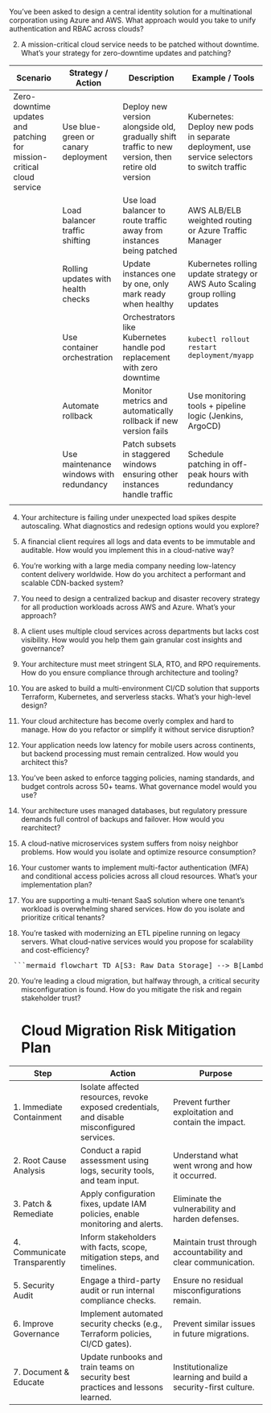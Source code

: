 You’ve been asked to design a central identity solution for a multinational corporation using Azure and AWS. What approach would you take to unify authentication and RBAC across clouds?

2. A mission-critical cloud service needs to be patched without downtime. What’s your strategy for zero-downtime updates and patching?

| Scenario                                    | Strategy / Action                          | Description                                                                                         | Example / Tools                                                                                     |
|---------------------------------------------|-------------------------------------------|---------------------------------------------------------------------------------------------------|---------------------------------------------------------------------------------------------------|
| Zero-downtime updates and patching for mission-critical cloud service | Use blue-green or canary deployment       | Deploy new version alongside old, gradually shift traffic to new version, then retire old version | Kubernetes: Deploy new pods in separate deployment, use service selectors to switch traffic       |
|                                             | Load balancer traffic shifting             | Use load balancer to route traffic away from instances being patched                              | AWS ALB/ELB weighted routing or Azure Traffic Manager                                            |
|                                             | Rolling updates with health checks         | Update instances one by one, only mark ready when healthy                                        | Kubernetes rolling update strategy or AWS Auto Scaling group rolling updates                       |
|                                             | Use container orchestration                 | Orchestrators like Kubernetes handle pod replacement with zero downtime                          | `kubectl rollout restart deployment/myapp`                                                       |
|                                             | Automate rollback                            | Monitor metrics and automatically rollback if new version fails                                  | Use monitoring tools + pipeline logic (Jenkins, ArgoCD)                                           |
|                                             | Use maintenance windows with redundancy     | Patch subsets in staggered windows ensuring other instances handle traffic                        | Schedule patching in off-peak hours with redundancy                                               |
                                           |


4. Your architecture is failing under unexpected load spikes despite autoscaling. What diagnostics and redesign options would you explore?

5. A financial client requires all logs and data events to be immutable and auditable. How would you implement this in a cloud-native way?

6. You’re working with a large media company needing low-latency content delivery worldwide. How do you architect a performant and scalable CDN-backed system?

7. You need to design a centralized backup and disaster recovery strategy for all production workloads across AWS and Azure. What’s your approach?

8. A client uses multiple cloud services across departments but lacks cost visibility. How would you help them gain granular cost insights and governance?

9. Your architecture must meet stringent SLA, RTO, and RPO requirements. How do you ensure compliance through architecture and tooling?

10. You are asked to build a multi-environment CI/CD solution that supports Terraform, Kubernetes, and serverless stacks. What’s your high-level design?

11. Your cloud architecture has become overly complex and hard to manage. How do you refactor or simplify it without service disruption?

12. Your application needs low latency for mobile users across continents, but backend processing must remain centralized. How would you architect this?

13. You’ve been asked to enforce tagging policies, naming standards, and budget controls across 50+ teams. What governance model would you use?

14. Your architecture uses managed databases, but regulatory pressure demands full control of backups and failover. How would you rearchitect?

15. A cloud-native microservices system suffers from noisy neighbor problems. How would you isolate and optimize resource consumption?

16. Your customer wants to implement multi-factor authentication (MFA) and conditional access policies across all cloud resources. What’s your implementation plan?

17. You are supporting a multi-tenant SaaS solution where one tenant’s workload is overwhelming shared services. How do you isolate and prioritize critical tenants?

18. You’re tasked with modernizing an ETL pipeline running on legacy servers. What cloud-native services would you propose for scalability and cost-efficiency?


 <pre> ```mermaid flowchart TD A[S3: Raw Data Storage] --> B[Lambda: Validation] B --> C[Glue Crawler: Catalog Data] C --> D[Step Functions: Orchestrate ETL] D --> E[Glue Job: Transform Data] D --> F[Batch: Heavy Processing (Optional)] E --> G[S3: Processed Data Storage] F --> G G --> H[Athena: Query Processed Data] I[EventBridge: Scheduled Trigger] --> D ``` </pre>




20. You’re leading a cloud migration, but halfway through, a critical security misconfiguration is found. How do you mitigate the risk and regain stakeholder trust?

    # Cloud Migration Risk Mitigation Plan

| Step                        | Action                                                                                       | Purpose                                                                 |
|-----------------------------|----------------------------------------------------------------------------------------------|-------------------------------------------------------------------------|
| 1. Immediate Containment    | Isolate affected resources, revoke exposed credentials, and disable misconfigured services.  | Prevent further exploitation and contain the impact.                   |
| 2. Root Cause Analysis      | Conduct a rapid assessment using logs, security tools, and team input.                      | Understand what went wrong and how it occurred.                        |
| 3. Patch & Remediate        | Apply configuration fixes, update IAM policies, enable monitoring and alerts.               | Eliminate the vulnerability and harden defenses.                       |
| 4. Communicate Transparently| Inform stakeholders with facts, scope, mitigation steps, and timelines.                     | Maintain trust through accountability and clear communication.         |
| 5. Security Audit           | Engage a third-party audit or run internal compliance checks.                              | Ensure no residual misconfigurations remain.                          |
| 6. Improve Governance       | Implement automated security checks (e.g., Terraform policies, CI/CD gates).               | Prevent similar issues in future migrations.                          |
| 7. Document & Educate       | Update runbooks and train teams on security best practices and lessons learned.             | Institutionalize learning and build a security-first culture.         |

